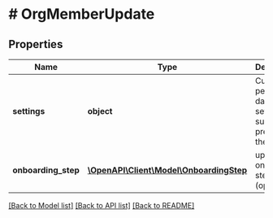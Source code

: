 # # OrgMemberUpdate

## Properties

Name | Type | Description | Notes
------------ | ------------- | ------------- | -------------
**settings** | **object** | Custom permit.io dashboard settings, such as preferred theme, etc. | [optional]
**onboarding_step** | [**\OpenAPI\Client\Model\OnboardingStep**](OnboardingStep.md) | updates the onboarding step (optional) | [optional]

[[Back to Model list]](../../README.md#models) [[Back to API list]](../../README.md#endpoints) [[Back to README]](../../README.md)
